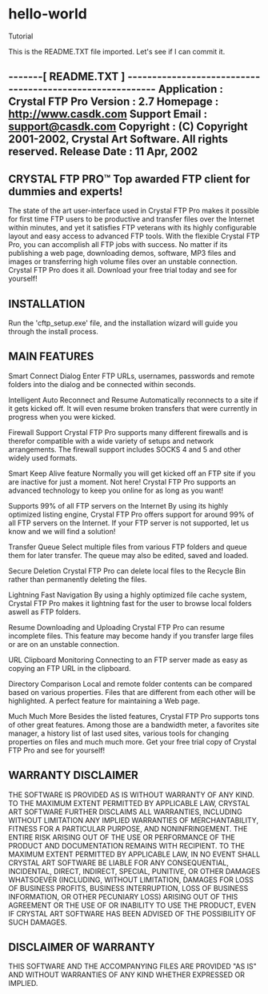 # hello-world
Tutorial

This is the README.TXT file imported. Let's see if I can commit it.

  -------[ README.TXT ] ---------------------------------------------------------
  Application   : Crystal FTP Pro
  Version       : 2.7
  Homepage      : http://www.casdk.com
  Support Email : support@casdk.com
  Copyright     : (C) Copyright 2001-2002, Crystal Art Software. All rights reserved.
  Release Date  : 11 Apr, 2002
  -------------------------------------------------------------------------------

  CRYSTAL FTP PRO™
  Top awarded FTP client for dummies and experts!
  ----------------------------------------------------------
  The state of the art user-interface used in Crystal 
  FTP Pro makes it possible for first time FTP users 
  to be productive and transfer files over the Internet 
  within minutes, and yet it satisfies FTP veterans with 
  its highly configurable layout and easy access to 
  advanced FTP tools. With the flexible Crystal FTP Pro, 
  you can accomplish all FTP jobs with success. No matter 
  if its publishing a web page, downloading demos, software, 
  MP3 files and images or transferring high volume files 
  over an unstable connection. Crystal FTP Pro does it all. 
  Download your free trial today and see for yourself!  


  INSTALLATION
  ------------
  Run the 'cftp_setup.exe' file, and the installation 
  wizard will guide you through the install process.


  MAIN FEATURES
  -------------
  Smart Connect Dialog
  Enter FTP URLs, usernames, passwords and remote folders into the dialog 
  and be connected within seconds.
 

  Intelligent Auto Reconnect and Resume
  Automatically reconnects to a site if it gets kicked off. It will even resume 
  broken transfers that were currently in progress when you were kicked.
 

  Firewall Support
  Crystal FTP Pro supports many different firewalls and is therefor compatible 
  with a wide variety of setups and network arrangements. The firewall support 
  includes SOCKS 4 and 5 and other widely used formats.
 

  Smart Keep Alive feature
  Normally you will get kicked off an FTP site if you are inactive for just 
  a moment. Not here! Crystal FTP Pro supports an advanced technology to keep 
  you online for as long as you want!
 

  Supports 99% of all FTP servers on the Internet
  By using its highly optimized listing engine, Crystal FTP Pro offers support 
  for around 99% of all FTP servers on the Internet. If your FTP server is not 
  supported, let us know and we will find a solution!
 

  Transfer Queue
  Select multiple files from various FTP folders and queue them for later transfer. 
  The queue may also be edited, saved and loaded.
 

  Secure Deletion
  Crystal FTP Pro can delete local files to the Recycle Bin rather than permanently 
  deleting the files.
 

  Lightning Fast Navigation
  By using a highly optimized file cache system, Crystal FTP Pro makes it lightning 
  fast for the user to browse local folders aswell as FTP folders.
 

  Resume Downloading and Uploading
  Crystal FTP Pro can resume incomplete files. This feature may become handy if you
  transfer large files or are on an unstable connection.
 

  URL Clipboard Monitoring
  Connecting to an FTP server made as easy as copying an FTP URL in the clipboard.
 

  Directory Comparison
  Local and remote folder contents can be compared based on various properties. 
  Files that are different from each other will be highlighted. A perfect feature 
  for maintaining a Web page.
 

  Much Much More
  Besides the listed features, Crystal FTP Pro supports tons of other great features. 
  Among those are a bandwidth meter, a favorites site manager, a history list of last
  used sites, various tools for changing properties on files and much much more. Get 
  your free trial copy of Crystal FTP Pro and see for yourself! 



 
  WARRANTY DISCLAIMER
  -------------------
  THE SOFTWARE IS PROVIDED AS IS WITHOUT WARRANTY OF ANY KIND. TO THE MAXIMUM
  EXTENT PERMITTED BY APPLICABLE LAW, CRYSTAL ART SOFTWARE FURTHER DISCLAIMS ALL
  WARRANTIES, INCLUDING WITHOUT LIMITATION ANY IMPLIED WARRANTIES OF MERCHANTABILITY,
  FITNESS FOR A PARTICULAR PURPOSE, AND NONINFRINGEMENT. THE ENTIRE RISK ARISING OUT
  OF THE USE OR PERFORMANCE OF THE PRODUCT AND DOCUMENTATION REMAINS WITH RECIPIENT.
  TO THE MAXIMUM EXTENT PERMITTED BY APPLICABLE LAW, IN NO EVENT SHALL CRYSTAL ART
  SOFTWARE BE LIABLE FOR ANY CONSEQUENTIAL, INCIDENTAL, DIRECT, INDIRECT, SPECIAL,
  PUNITIVE, OR OTHER DAMAGES WHATSOEVER (INCLUDING, WITHOUT LIMITATION, DAMAGES
  FOR LOSS OF BUSINESS PROFITS, BUSINESS INTERRUPTION, LOSS OF BUSINESS INFORMATION,
  OR OTHER PECUNIARY LOSS) ARISING OUT OF THIS AGREEMENT OR THE USE OF OR INABILITY
  TO USE THE PRODUCT, EVEN IF CRYSTAL ART SOFTWARE HAS BEEN ADVISED OF THE
  POSSIBILITY OF SUCH DAMAGES.

  DISCLAIMER OF WARRANTY
  ----------------------
  THIS SOFTWARE AND THE ACCOMPANYING FILES ARE PROVIDED "AS IS" AND
  WITHOUT WARRANTIES OF ANY KIND WHETHER EXPRESSED OR IMPLIED.

